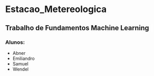 # Estacao_Metereologica
## Trabalho de Fundamentos Machine Learning

### Alunos:
* Abner
* Emiliandro
* Samuel
* Wendel
